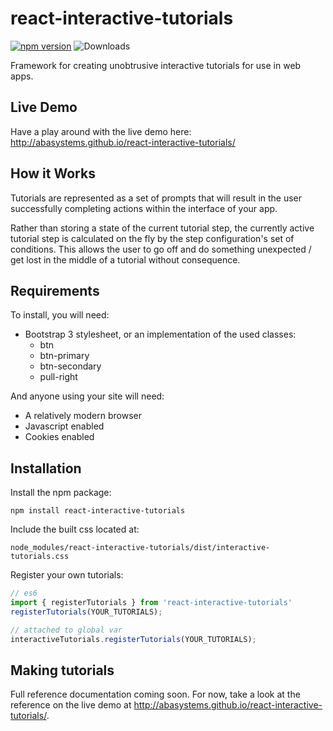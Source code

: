 # react-interactive-tutorials

[![npm version](https://badge.fury.io/js/react-interactive-tutorials.svg)](http://badge.fury.io/js/react-interactive-tutorials)
![Downloads](http://img.shields.io/npm/dm/react-interactive-tutorials.svg?style=flat)

Framework for creating unobtrusive interactive tutorials for use in web apps.

## Live Demo

Have a play around with the live demo here: http://abasystems.github.io/react-interactive-tutorials/

## How it Works

Tutorials are represented as a set of prompts that will result in the user successfully completing
actions within the interface of your app.

Rather than storing a state of the current tutorial step, the currently active tutorial step is
calculated on the fly by the step configuration's set of conditions. This allows the user to go off
and do something unexpected / get lost in the middle of a tutorial without consequence.

## Requirements

To install, you will need:

- Bootstrap 3 stylesheet, or an implementation of the used classes:
  - btn
  - btn-primary
  - btn-secondary
  - pull-right

And anyone using your site will need:

- A relatively modern browser
- Javascript enabled
- Cookies enabled

## Installation

Install the npm package:

```
npm install react-interactive-tutorials
```

Include the built css located at:

```
node_modules/react-interactive-tutorials/dist/interactive-tutorials.css
```

Register your own tutorials:

```javascript
// es6
import { registerTutorials } from 'react-interactive-tutorials'
registerTutorials(YOUR_TUTORIALS);

// attached to global var
interactiveTutorials.registerTutorials(YOUR_TUTORIALS);
```

## Making tutorials

Full reference documentation coming soon. For now, take a look at the reference on the live demo at
http://abasystems.github.io/react-interactive-tutorials/.
